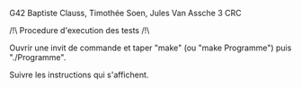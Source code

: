 G42    Baptiste Clauss, Timothée Soen, Jules Van Assche    3 CRC

 /!\ Procedure d'execution des tests /!\
 
Ouvrir une invit de commande et taper "make" (ou "make Programme") puis "./Programme".

Suivre les instructions qui s'affichent.